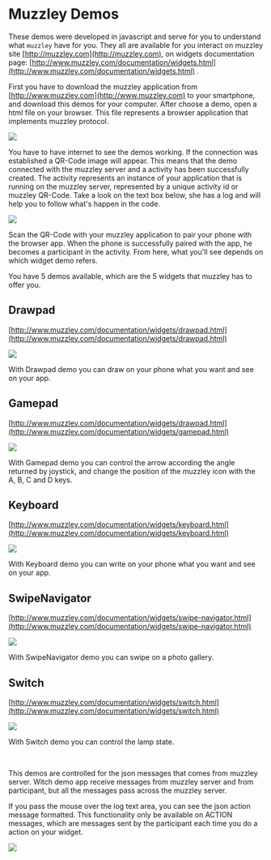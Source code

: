 # Muzzley Demos

These demos were developed in javascript and serve for you to understand what `muzzley` have for you.
They all are available for you interact on muzzley site [http://muzzley.com](http://muzzley.com), on  widgets documentation page: [http://www.muzzley.com/documentation/widgets.html](http://www.muzzley.com/documentation/widgets.html) .

First you have to download the muzzley application from [http://www.muzzley.com](http://www.muzzley.com) to your smartphone, and  download this demos for your computer.
After choose a demo, open a html file on your browser. This file represents a browser application that implements muzzley protocol. 

![](https://github.com/muzzley/muzzley-demos/blob/master/assets/screen1.png?raw=true)

You have to have internet to see the demos working. If the connection was established a QR-Code image will appear. 
This means that the demo connected with the muzzley server and a activity has been successfully created. The activity represents an instance of your application that is running on the muzzley server, represented by a unique activity id or muzzley QR-Code.
Take a look on the text box below, she has a log and will help you to follow what's happen in the code.

![](https://github.com/muzzley/muzzley-demos/blob/master/assets/log.png?raw=true)

Scan the QR-Code with your muzzley application to pair your phone with the browser app. When the phone  is successfully paired with the app, he becomes a participant in the activity.
From here, what you'll see depends on which widget demo refers.

You have 5 demos available, which are the 5 widgets that muzzley has to offer you.

## Drawpad

[http://www.muzzley.com/documentation/widgets/drawpad.html](http://www.muzzley.com/documentation/widgets/drawpad.html)

![](https://github.com/muzzley/muzzley-demos/blob/master/assets/drawpad.png?raw=true)

With Drawpad demo you can draw on your phone what you want and see on your app. 

## Gamepad

[http://www.muzzley.com/documentation/widgets/drawpad.html](http://www.muzzley.com/documentation/widgets/gamepad.html)

![](https://github.com/muzzley/muzzley-demos/blob/master/assets/gamepad.png?raw=true)

With Gamepad demo you can control the arrow according the angle returned  by joystick, and change the position of the muzzley icon with the A, B, C and D keys.

## Keyboard

[http://www.muzzley.com/documentation/widgets/keyboard.html](http://www.muzzley.com/documentation/widgets/keyboard.html)

![](https://github.com/muzzley/muzzley-demos/blob/master/assets/keyboard.png?raw=true)

With Keyboard demo you can write on your phone what you want and see on your app.

## SwipeNavigator

[http://www.muzzley.com/documentation/widgets/swipe-navigator.html](http://www.muzzley.com/documentation/widgets/swipe-navigator.html)

![](https://github.com/muzzley/muzzley-demos/blob/master/assets/swipe.png?raw=true)

With SwipeNavigator demo you can swipe on a photo gallery.

## Switch

[http://www.muzzley.com/documentation/widgets/switch.html](http://www.muzzley.com/documentation/widgets/switch.html)

![](https://github.com/muzzley/muzzley-demos/blob/master/assets/switch.png?raw=true)

With Switch demo you can control the lamp state.

<br>

This demos are controlled for the json messages that comes from muzzley server.
Witch demo app receive messages from muzzley server and from participant, but all the messages pass across the muzzley server.


If you pass the mouse over the log text area, you can see the json action message formatted. 
This functionality only be available on ACTION messages, which are messages sent by the participant each time you do a action on your widget.

![](https://github.com/muzzley/muzzley-demos/blob/master/assets/onMouseOver.png?raw=true)